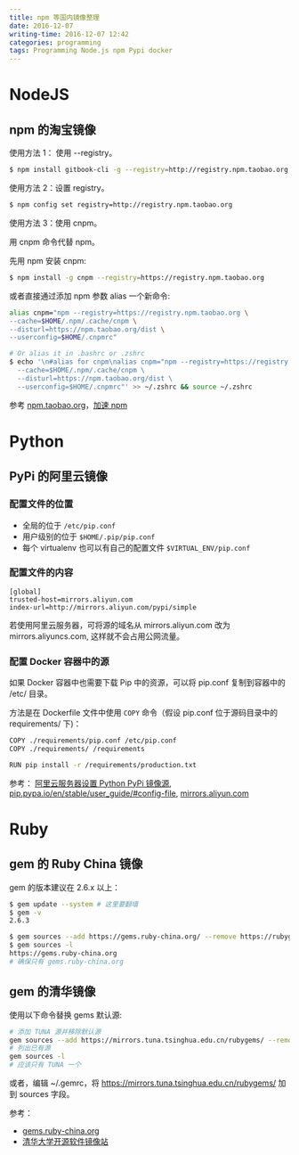 ```yaml
---
title: npm 等国内镜像整理
date: 2016-12-07
writing-time: 2016-12-07 12:42
categories: programming
tags: Programming Node.js npm Pypi docker
---
```


# NodeJS

## npm 的淘宝镜像

使用方法 1： 使用 --registry。

```bash
$ npm install gitbook-cli -g --registry=http://registry.npm.taobao.org 
```

使用方法 2：设置 registry。

```bash
$ npm config set registry=http://registry.npm.taobao.org
```

使用方法 3：使用 cnpm。

用 cnpm 命令代替 npm。

先用 npm 安装 cnpm:

```bash
$ npm install -g cnpm --registry=https://registry.npm.taobao.org
```

或者直接通过添加 npm 参数 alias 一个新命令:

```bash
alias cnpm="npm --registry=https://registry.npm.taobao.org \
--cache=$HOME/.npm/.cache/cnpm \
--disturl=https://npm.taobao.org/dist \
--userconfig=$HOME/.cnpmrc"

# Or alias it in .bashrc or .zshrc
$ echo '\n#alias for cnpm\nalias cnpm="npm --registry=https://registry.npm.taobao.org \
  --cache=$HOME/.npm/.cache/cnpm \
  --disturl=https://npm.taobao.org/dist \
  --userconfig=$HOME/.cnpmrc"' >> ~/.zshrc && source ~/.zshrc
```

参考 [npm.taobao.org](https://npm.taobao.org/)，[加速 npm](https://yq.aliyun.com/articles/47269)


# Python

## PyPi 的阿里云镜像


### 配置文件的位置

+ 全局的位于 `/etc/pip.conf`
+ 用户级别的位于 `$HOME/.pip/pip.conf`
+ 每个 virtualenv 也可以有自己的配置文件 `$VIRTUAL_ENV/pip.conf`


### 配置文件的内容

```
[global]
trusted-host=mirrors.aliyun.com
index-url=http://mirrors.aliyun.com/pypi/simple
```

若使用阿里云服务器，可将源的域名从 mirrors.aliyun.com 改为 mirrors.aliyuncs.com, 这样就不会占用公网流量。

### 配置 Docker 容器中的源

如果 Docker 容器中也需要下载 Pip 中的资源，可以将 pip.conf 复制到容器中的 /etc/ 目录。

方法是在 Dockerfile 文件中使用 `COPY` 命令（假设 pip.conf 位于源码目录中的 requirements/ 下)：

```bash
COPY ./requirements/pip.conf /etc/pip.conf
COPY ./requirements/ /requirements

RUN pip install -r /requirements/production.txt
```

参考： [阿里云服务器设置 Python PyPi 镜像源](http://www.atjiang.com/aliyun-pip-mirror/), [pip.pypa.io/en/stable/user_guide/#config-file](https://pip.pypa.io/en/stable/user_guide/#config-file), [mirrors.aliyun.com](http://mirrors.aliyun.com/)

# Ruby

## gem 的 Ruby China 镜像

gem 的版本建议在 2.6.x 以上：

```bash
$ gem update --system # 这里要翻墙
$ gem -v
2.6.3

$ gem sources --add https://gems.ruby-china.org/ --remove https://rubygems.org/
$ gem sources -l
https://gems.ruby-china.org
# 确保只有 gems.ruby-china.org
```

## gem 的清华镜像
 
 使用以下命令替换 gems 默认源:

```bash
# 添加 TUNA 源并移除默认源
gem sources --add https://mirrors.tuna.tsinghua.edu.cn/rubygems/ --remove https://rubygems.org/
# 列出已有源
gem sources -l
# 应该只有 TUNA 一个
```
或者，编辑 ~/.gemrc，将 https://mirrors.tuna.tsinghua.edu.cn/rubygems/ 加到 sources 字段。


参考： 
+ [gems.ruby-china.org](http://gems.ruby-china.org/)
+ [清华大学开源软件镜像站](https://mirrors.tuna.tsinghua.edu.cn/)

